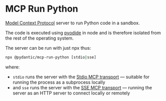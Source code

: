 # MCP Run Python

[Model Context Protocol](https://modelcontextprotocol.io/) server to run Python code in a sandbox.

The code is executed using [pyodide](https://pyodide.org) in node and is therefore isolated from
the rest of the operating system.

The server can be run with just npx thus:

```bash
npx @pydantic/mcp-run-python [stdio|sse]
```

where:
* `stdio` runs the server with the [Stdio MCP transport](https://modelcontextprotocol.io/docs/concepts/transports#standard-input%2Foutput-stdio) — suitable for running the process as a subprocess locally
* and `sse` runs the server with the [SSE MCP transport](https://modelcontextprotocol.io/docs/concepts/transports#server-sent-events-sse) — running the server as an HTTP server to connect locally or remotely

